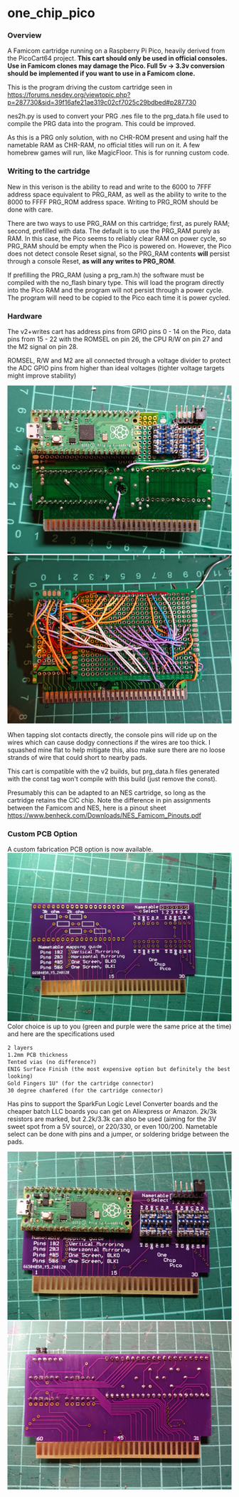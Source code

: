 # one_chip_pico

### Overview
A Famicom cartridge running on a Raspberry Pi Pico, heavily derived from the PicoCart64 project.
__This cart should only be used in official consoles. Use in Famicom clones may damage the Pico. Full 5v -> 3.3v conversion should be implemented if you want to use in a Famicom clone.__

This is the program driving the custom cartridge seen in https://forums.nesdev.org/viewtopic.php?p=287730&sid=39f16afe21ae319c02cf7025c29bdbed#p287730

nes2h.py is used to convert your PRG .nes file to the prg_data.h file used to compile the PRG data into the program. This could be improved.

As this is a PRG only solution, with no CHR-ROM present and using half the nametable RAM as CHR-RAM, no official titles will run on it. A few homebrew games will run, like MagicFloor. This is for running custom code.

### Writing to the cartridge
New in this verison is the ability to read and write to the 6000 to 7FFF address space equivalent to PRG_RAM, as well as the ability to write to the 8000 to FFFF PRG_ROM address space.  Writing to PRG_ROM should be done with care.

There are two ways to use PRG_RAM on this cartridge; first, as purely RAM; second, prefilled with data. The default is to use the PRG_RAM purely as RAM. In this case, the Pico seems to reliably clear RAM on power cycle, so PRG_RAM should be empty when the Pico is powered on. However, the Pico does not detect console Reset signal, so the PRG_RAM contents __will__ persist through a console Reset, __as will any writes to PRG_ROM__.

If prefilling the PRG_RAM (using a prg_ram.h) the software must be compiled with the no_flash binary type. This will load the program directly into the Pico RAM and the program will not persist through a power cycle. The program will need to be copied to the Pico each time it is power cycled.

### Hardware
The v2+writes cart has address pins from GPIO pins 0 - 14 on the Pico, data pins from 15 - 22 with the ROMSEL on pin 26, the CPU R/W on pin 27 and the M2 signal on pin 28.

ROMSEL, R/W and M2 are all connected through a voltage divider to protect the ADC GPIO pins from higher than ideal voltages (tighter voltage targets might improve stability)

![](images/v2+wfront.JPG)
![](images/v2+wback.JPG)

When tapping slot contacts directly, the console pins will ride up on the wires which can cause dodgy connections if the wires are too thick. I squashed mine flat to help mitigate this, also make sure there are no loose strands of wire that could short to nearby pads.

 This cart is compatible with the v2 builds, but prg_data.h files generated with the const tag won't compile with this build (just remove the const).

 Presumably this can be adapted to an NES cartridge, so long as the cartridge retains the CIC chip. Note the difference in pin assignments between the Famicom and NES, here is a pinout sheet https://www.benheck.com/Downloads/NES_Famicom_Pinouts.pdf

### Custom PCB Option
A custom fabrication PCB option is now available. 
![](pcb/pcb-front.JPG)
Color choice is up to you (green and purple were the same price at the time) and here are the specifications used
```
2 layers
1.2mm PCB thickness
Tented vias (no difference?)
ENIG Surface Finish (the most expensive option but definitely the best looking)
Gold Fingers 1U" (for the cartridge connector)
30 degree chamfered (for the cartridge connector)
```
Has pins to support the SparkFun Logic Level Converter boards and the cheaper batch LLC boards you can get on Aliexpress or Amazon. 2k/3k resistors are marked, but 2.2k/3.3k can also be used (aiming for the 3V sweet spot from a 5V source), or 220/330, or even 100/200. Nametable select can be done with pins and a jumper, or soldering bridge between the pads.

![](pcb/build-front.JPG)
![](pcb/build-back.JPG)

